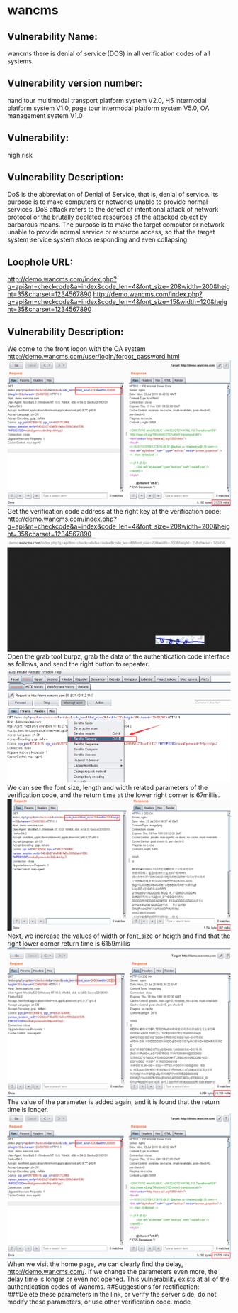 # wancms
## Vulnerability Name:
wancms there is denial of service (DOS) in all verification codes of all systems.
## Vulnerability version number: 
hand tour multimodal transport platform system V2.0, H5 intermodal platform system V1.0, page tour intermodal platform system V5.0, OA management system V1.0
## Vulnerability:
high risk
## Vulnerability Description:
DoS is the abbreviation of Denial of Service, that is, denial of service. Its purpose is to make computers or networks unable to provide normal services. DoS attack refers to the defect of intentional attack of network protocol or the brutally depleted resources of the attacked object by barbarous means. The purpose is to make the target computer or network unable to provide normal service or resource access, so that the target system service system stops responding and even collapsing.
## Loophole URL:
http://demo.wancms.com/index.php?g=api&m=checkcode&a=index&code_len=4&font_size=20&width=200&height=35&charset=1234567890
http://demo.wancms.com/index.php?g=api&m=checkcode&a=index&code_len=4&font_size=15&width=120&height=35&charset=1234567890
## Vulnerability Description:
We come to the front logon with the OA system
http://demo.wancms.com/user/login/forgot_password.html
![6](https://github.com/HUILYUH/wancms/blob/master/6.png?raw=true)
Get the verification code address at the right key at the verification code:
http://demo.wancms.com/index.php?g=api&m=checkcode&a=index&code_len=4&font_size=20&width=200&height=35&charset=1234567890
![exploit](https://github.com/HUILYUH/wancms/blob/master/2.png?raw=true)
Open the grab tool burpz, grab the data of the authentication code interface as follows, and send the right button to repeater.
![exploit](https://github.com/HUILYUH/wancms/blob/master/3.png?raw=true)
We can see the font size, length and width related parameters of the verification code, and the return time at the lower right corner is 67millis.
![exploit](https://github.com/HUILYUH/wancms/blob/master/4.png?raw=true)
Next, we increase the values of width or font_size or heigth and find that the right lower corner return time is 6159millis
![exploit](https://github.com/HUILYUH/wancms/blob/master/5.png?raw=true)
The value of the parameter is added again, and it is found that the return time is longer.
![exploit](https://github.com/HUILYUH/wancms/blob/master/6.png?raw=true)
When we visit the home page, we can clearly find the delay, http://demo.wancms.com/. If we change the parameters even more, the delay time is longer or even not opened. This vulnerability exists at all of the authentication codes of Wancms.
##Suggestions for rectification:
###Delete these parameters in the link, or verify the server side, do not modify these parameters, or use other verification code. mode

